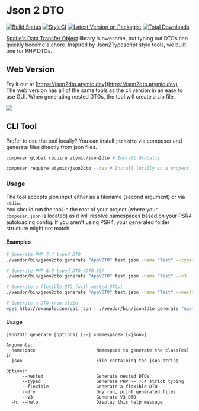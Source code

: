 # Json 2 DTO

[![Build Status](https://img.shields.io/github/workflow/status/atymic/json2dto/PHP?style=flat-square)](https://github.com/atymic/json2dto/actions) 
[![StyleCI](https://styleci.io/repos/231837839/shield)](https://styleci.io/repos/231837839) 
[![Latest Version on Packagist](https://img.shields.io/packagist/v/atymic/json2dto.svg?style=flat-square)](https://packagist.org/packages/atymic/json2dto) 
[![Total Downloads](https://img.shields.io/packagist/dt/atymic/json2dto.svg?style=flat-square)](https://packagist.org/packages/atymic/json2dto) 

[Spatie's Data Transfer Object](https://github.com/spatie/data-transfer-object) library is awesome, but typing out DTOs
can quickly become a chore. Inspired by Json2Typescript style tools, we built one for PHP DTOs.

## Web Version

Try it out at [https://json2dto.atymic.dev](https://json2dto.atymic.dev)  
The web version has all of the same tools as the cli version in an easy to use GUI. When generating nested DTOs, the 
tool will create a zip file.

[![](https://repository-images.githubusercontent.com/231837839/14ed4680-2fb2-11ea-81fe-f06c5038b0dd)](https://json2dto.atymic.dev)

## CLI Tool

Prefer to use the tool locally? You can install `json2dto` via composer and generate files directly from json files.

```bash
composer global require atymic/json2dto # Install Globally

composer require atymic/json2dto --dev # Install locally in a project
```

### Usage

The tool accepts json input either as a filename (second argument) or via `stdin`.  
You should run the tool in the root of your project (where your `composer.json` is located) as it will resolve namespaces
based on your PSR4 autoloading config. If you aren't using PSR4, your generated folder structure might not match.

#### Examples

```bash
# Generate PHP 7.4 typed DTO
./vendor/bin/json2dto generate "App\DTO" test.json -name "Test" --typed

# Generate PHP 8.0 typed DTO (DTO V3)
./vendor/bin/json2dto generate "App\DTO" test.json -name "Test" --v3

# Generate a flexible DTO (with nested DTOs)
./vendor/bin/json2dto generate "App\DTO" test.json -name "Test" --nested --flexible

# Generate a DTO from stdin
wget http://example.com/cat.json | ./vendor/bin/json2dto generate "App\DTO" -name Cat
```

#### Usage
```
json2dto generate [options] [--] <namespace> [<json>]

Arguments:
  namespace                       Namespace to generate the class(es) in
  json                            File containing the json string

Options:
      --nested                    Generate nested DTOs
      --typed                     Generate PHP >= 7.4 strict typing
      --flexible                  Generate a flexible DTO
      --dry                       Dry run, print generated files
      --v3                        Generate V3 DTO
  -h, --help                      Display this help message
```
